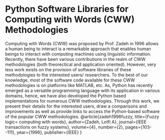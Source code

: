 <h1>Python Software Libraries for Computing with Words (CWW) Methodologies </h1>
Computing with Words (CWW) was proposed by Prof. Zadeh in 1996 allows a human being to interact is a remarkable approach that enables human beings to interact with computing machines using linguistic information. Recently, there have been various contributions in the realm of CWW methodologies (both theorectical and application oriented). However, very less work exists on the provision of software libraries of these methodologies to the interested users/ researchers. To the best of our knowledge, most of the software code available for these CWW methodologies is on platforms like MATLAB, etc. As, Python has recently emerged as a versatile programming language with its application in various domains, hence, we have also developed the Python based implementations for numerous CWW methodologies. Through this work, we present their details for the interested users, draw a comparisons and improvements as well as provide links to access the Python-based software of the popular CWW methodologies.
@article{zadeh1996fuzzy,
  title={Fuzzy logic= computing with words},
  author={Zadeh, Lotfi A},
  journal={IEEE transactions on fuzzy systems},
  volume={4},
  number={2},
  pages={103--111},
  year={1996},
  publisher={IEEE}
}
